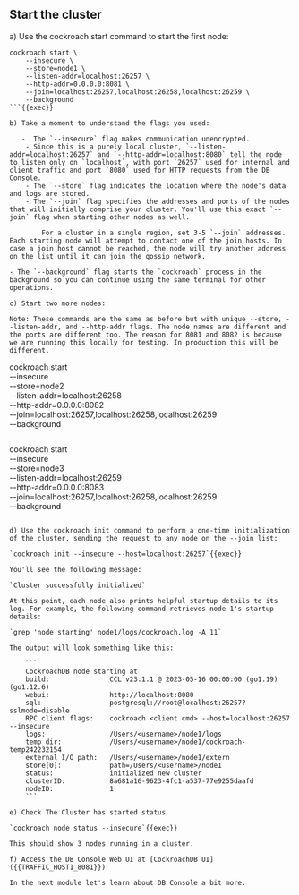 ## Start the cluster

a) Use the cockroach start command to start the first node:

```
cockroach start \
    --insecure \
    --store=node1 \
    --listen-addr=localhost:26257 \
    --http-addr=0.0.0.0:8081 \
    --join=localhost:26257,localhost:26258,localhost:26259 \
    --background
```{{exec}}

b) Take a moment to understand the flags you used:

   -  The `--insecure` flag makes communication unencrypted.
    - Since this is a purely local cluster, `--listen-addr=localhost:26257` and `--http-addr=localhost:8080` tell the node to listen only on `localhost`, with port `26257` used for internal and client traffic and port `8080` used for HTTP requests from the DB Console.
    - The `--store` flag indicates the location where the node's data and logs are stored.
    - The `--join` flag specifies the addresses and ports of the nodes that will initially comprise your cluster. You'll use this exact `--join` flag when starting other nodes as well.

        For a cluster in a single region, set 3-5 `--join` addresses. Each starting node will attempt to contact one of the join hosts. In case a join host cannot be reached, the node will try another address on the list until it can join the gossip network.

- The `--background` flag starts the `cockroach` process in the background so you can continue using the same terminal for other operations.

c) Start two more nodes:

Note: These commands are the same as before but with unique --store, --listen-addr, and --http-addr flags. The node names are different and the ports are different too. The reason for 8081 and 8082 is because we are running this locally for testing. In production this will be different.

```
cockroach start \
    --insecure \
    --store=node2 \
    --listen-addr=localhost:26258 \
    --http-addr=0.0.0.0:8082 \
    --join=localhost:26257,localhost:26258,localhost:26259 \
    --background
```{{exec}}

```
cockroach start \
    --insecure \
    --store=node3 \
    --listen-addr=localhost:26259 \
    --http-addr=0.0.0.0:8083 \
    --join=localhost:26257,localhost:26258,localhost:26259 \
    --background
```{{exec}}

d) Use the cockroach init command to perform a one-time initialization of the cluster, sending the request to any node on the --join list:

`cockroach init --insecure --host=localhost:26257`{{exec}}

You'll see the following message:

`Cluster successfully initialized`

At this point, each node also prints helpful startup details to its log. For example, the following command retrieves node 1's startup details:

`grep 'node starting' node1/logs/cockroach.log -A 11`

The output will look something like this:

    ```
    CockroachDB node starting at 
    build:               CCL v23.1.1 @ 2023-05-16 00:00:00 (go1.19) (go1.12.6)
    webui:               http://localhost:8080
    sql:                 postgresql://root@localhost:26257?sslmode=disable
    RPC client flags:    cockroach <client cmd> --host=localhost:26257 --insecure
    logs:                /Users/<username>/node1/logs
    temp dir:            /Users/<username>/node1/cockroach-temp242232154
    external I/O path:   /Users/<username>/node1/extern
    store[0]:            path=/Users/<username>/node1
    status:              initialized new cluster
    clusterID:           8a681a16-9623-4fc1-a537-77e9255daafd
    nodeID:              1
    ```

e) Check The Cluster has started status

`cockroach node status --insecure`{{exec}}

This should show 3 nodes running in a cluster.

f) Access the DB Console Web UI at [CockroachDB UI]({{TRAFFIC_HOST1_8081}}) 

In the next module let's learn about DB Console a bit more. 